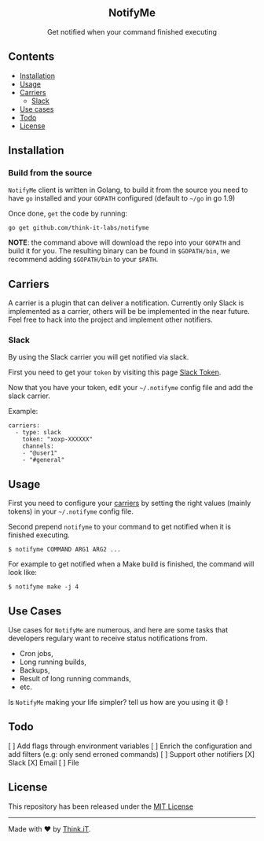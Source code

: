 <div align="center">
    <h2>NotifyMe</h2>
    <p align="center">
        <p>Get notified when your command finished executing</p>
    </p>
</div>



## Contents

* [Installation](#installation)
* [Usage](#usage)
* [Carriers](#carriers)
    * [Slack](#slack)
* [Use cases](#use-cases)
* [Todo](#todo)
* [License](#license)

## Installation

### Build from the source

`NotifyMe` client is written in Golang, to build it from the source you need to have `go` installed and your `GOPATH` configured (default to `~/go` in go 1.9)

Once done, `get` the code by running:
```shell
go get github.com/think-it-labs/notifyme
```

**NOTE**: the command above will download the repo into your `GOPATH` and build it for you. The resulting binary can be found in `$GOPATH/bin`, we recommend adding `$GOPATH/bin` to your `$PATH`.

## Carriers

A carrier is a plugin that can deliver a notification. 
Currently only Slack is implemented as a carrier, others will be be implemented in the near future. Feel free to hack into the project and implement other notifiers.
### Slack
By using the Slack carrier you will get notified via slack.

First you need to get your `token` by visiting this page [Slack Token](https://api.slack.com/custom-integrations/legacy-tokens).

Now that you have your token, edit your `~/.notifyme` config file and add the slack carrier. 

Example:
```
carriers:
  - type: slack
    token: "xoxp-XXXXXX"
    channels:
    - "@user1"
    - "#general"
```

## Usage

First you need to configure your [carriers](#carriers) by setting the right values (mainly tokens) in your `~/.notifyme` config file.

Second prepend `notifyme` to your command to get notified when it is finished executing.
```
$ notifyme COMMAND ARG1 ARG2 ...
```

For example to get notified when a Make build is finished, the command will look like:

```
$ notifyme make -j 4
```
## Use Cases
Use cases for `NotifyMe` are numerous, and here are some tasks that developers regulary  want to receive status notifications from.

- Cron jobs,
- Long running builds,
- Backups,
- Result of long running commands,
- etc.

Is `NotifyMe` making your life simpler? tell us how are you using it :smile: !

## Todo

[ ] Add flags through environment variables
[ ] Enrich the configuration and add filters (e.g: only send erroned commands)
[ ] Support other notifiers
    [X] Slack
    [X] Email
    [ ] File

## License

This repository has been released under the [MIT License](LICENSE)

------------------
Made with ♥ by [Think.iT](http://www.think-it.io/).